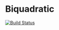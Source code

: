 # Biquadratic

[![Build Status](https://github.com/PatXue/Biquadratic.jl/actions/workflows/CI.yml/badge.svg?branch=main)](https://github.com/PatXue/Biquadratic.jl/actions/workflows/CI.yml?query=branch%3Amain)
